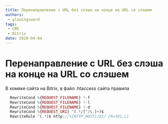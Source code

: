 ```yaml
---
title: Перенаправление с URL без слэша на конце на URL со слэшем
authors: 
 - glowingsword
tags:
 - CMS
 - Bitrix
date: 2020-04-04
---
```

# Перенаправление с URL без слэша на конце на URL со слэшем

В хомяке сайта на Bitrix, в  файл .htaccess сайта правила

``` php
  RewriteCond %{REQUEST_FILENAME} !-f
  RewriteCond %{REQUEST_FILENAME} !-l
  RewriteCond %{REQUEST_FILENAME} !-d
  RewriteCond %{REQUEST_URI} ^(.*/[^/\.]+)$
  RewriteRule ^(.*)$ http://%{HTTP_HOST}/$1/ [R=301,L]
```